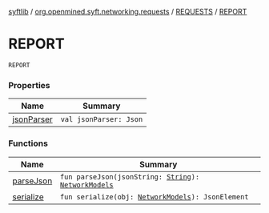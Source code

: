[syftlib](../../../index.md) / [org.openmined.syft.networking.requests](../../index.md) / [REQUESTS](../index.md) / [REPORT](./index.md)

# REPORT

`REPORT`

### Properties

| Name | Summary |
|---|---|
| [jsonParser](json-parser.md) | `val jsonParser: Json` |

### Functions

| Name | Summary |
|---|---|
| [parseJson](parse-json.md) | `fun parseJson(jsonString: `[`String`](https://kotlinlang.org/api/latest/jvm/stdlib/kotlin/-string/index.html)`): `[`NetworkModels`](../../../org.openmined.syft.networking.datamodels/-network-models/index.md) |
| [serialize](serialize.md) | `fun serialize(obj: `[`NetworkModels`](../../../org.openmined.syft.networking.datamodels/-network-models/index.md)`): JsonElement` |
